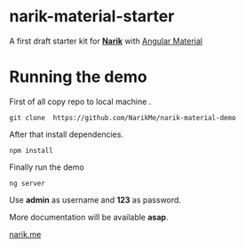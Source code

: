 # narik-material-starter
A first draft starter kit for [**Narik**](http://narik.me "**Narik**") with [Angular Material](https://material.angular.io/ "angular-material")


# Running the demo

First of all copy repo to local machine .
```
git clone  https://github.com/NarikMe/narik-material-demo
```

After  that install dependencies.

```
npm install
```

Finally run the demo

```
ng server
```

Use **admin** as username and **123** as password.

More documentation will be available **asap**.

[narik.me](http://narik.me "narik.me")


